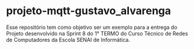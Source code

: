 # projeto-mqtt-gustavo_alvarenga
Esse repositório tem como objetivo ser um exemplo para a entrega do Projeto desenvolvido na Sprint 8 do 1° TERMO do Curso Técnico de Redes de Computadores da Escola SENAI de Informática.
